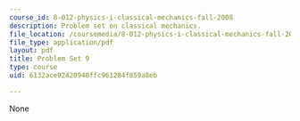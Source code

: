 ```yaml
---
course_id: 8-012-physics-i-classical-mechanics-fall-2008
description: Problem set on classical mechanics.
file_location: /coursemedia/8-012-physics-i-classical-mechanics-fall-2008/6132ace92420940ffc961284f859a8eb_ps9.pdf
file_type: application/pdf
layout: pdf
title: Problem Set 9
type: course
uid: 6132ace92420940ffc961284f859a8eb

---
```

None